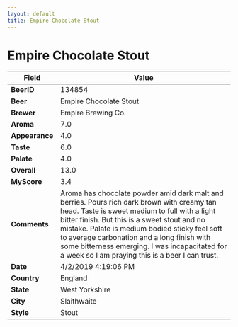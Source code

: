 ```yaml
---
layout: default
title: Empire Chocolate Stout
---
```


# Empire Chocolate Stout

| Field         | Value     |
|---------------|-----------|
| **BeerID** | 134854 |
| **Beer** | Empire Chocolate Stout |
| **Brewer** | Empire Brewing Co. |
| **Aroma** | 7.0 |
| **Appearance** | 4.0 |
| **Taste** | 6.0 |
| **Palate** | 4.0 |
| **Overall** | 13.0 |
| **MyScore** | 3.4 |
| **Comments** | Aroma has chocolate powder amid dark malt and berries. Pours rich dark brown with creamy tan head. Taste is sweet medium to full with a light bitter finish. But this is a sweet stout and no mistake. Palate is medium bodied sticky feel soft to average carbonation and a long finish with some bitterness emerging.  I was incapacitated for a week so I am praying this is a beer I can trust. |
| **Date** | 4/2/2019 4:19:06 PM |
| **Country** | England |
| **State** | West Yorkshire |
| **City** | Slaithwaite |
| **Style** | Stout |
